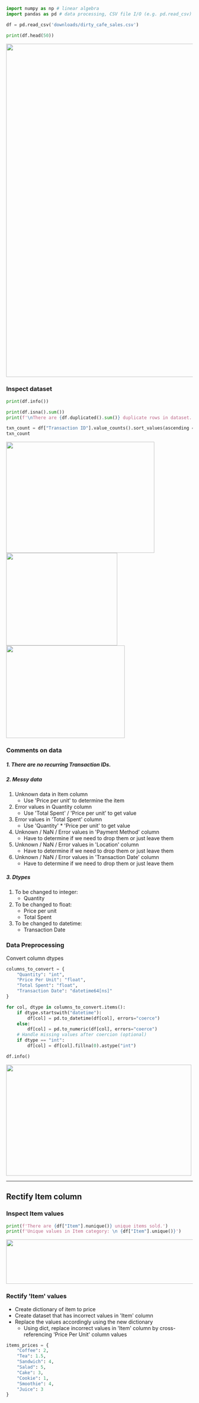 ``` python
import numpy as np # linear algebra
import pandas as pd # data processing, CSV file I/O (e.g. pd.read_csv)

df = pd.read_csv('downloads/dirty_cafe_sales.csv')

```
``` python
print(df.head(50))
```

<img src=images/df.png width="900" height="900"/>

### Inspect dataset

``` python
print(df.info())

print(df.isna().sum())
print(f'\nThere are {df.duplicated().sum()} duplicate rows in dataset.')
```

``` python
txn_count = df["Transaction ID"].value_counts().sort_values(ascending = False)
txn_count
```

<img src=images/odf.png width="400" height="300"/>
<img src=images/sumna.png width="300" height="250"/>
<img src=images/txn.png width="320" height="250"/>

### Comments on data

##### 1. There are no recurring Transaction IDs. <br>
##### 2. Messy data 
1. Unknown data in Item column
    - Use 'Price per unit' to determine the item
2. Error values in Quantity column
    - Use 'Total Spent' / 'Price per unit' to get value
3. Error values in 'Total Spent' column
    - Use 'Quantity' * 'Price per unit' to get value
4. Unknown / NaN / Error values in 'Payment Method' column
    - Have to determine if we need to drop them or just leave them
5. Unknown / NaN / Error values in 'Location' column
    - Have to determine if we need to drop them or just leave them
6. Unknown / NaN / Error values in 'Transaction Date' column
    - Have to determine if we need to drop them or just leave them

##### 3. Dtypes
1. To be changed to integer: 
    - Quantity
2. To be changed to float: 
    - Price per unit
    - Total Spent
3. To be changed to datetime: 
    - Transaction Date

### Data Preprocessing

Convert column dtypes

``` python 
columns_to_convert = {
    "Quantity": "int",
    "Price Per Unit": "float",
    "Total Spent": "float",
    "Transaction Date": "datetime64[ns]"
}

for col, dtype in columns_to_convert.items():
    if dtype.startswith("datetime"):
        df[col] = pd.to_datetime(df[col], errors="coerce")
    else:
        df[col] = pd.to_numeric(df[col], errors="coerce")
    # Handle missing values after coercion (optional)
    if dtype == "int":
        df[col] = df[col].fillna(0).astype("int")

df.info()
```
<img src=images/dtypes.png width="500" height="300"/>

----------

## Rectify Item column

### Inspect Item values

``` python
print(f'There are {df["Item"].nunique()} unique items sold.')
print(f'Unique values in Item category: \n {df["Item"].unique()}')
```

<img src=images/itemin.png width="600" height="120"/>

### Rectify 'Item' values
- Create dictionary of item to price
- Create dataset that has incorrect values in 'Item' column
- Replace the values accordingly using the new dictionary
   - Using dict, replace incorrect values in 'Item' column by cross-referencing 'Price Per Unit' column values


``` python
items_prices = {
    "Coffee": 2,
    "Tea": 1.5,
    "Sandwich": 4,
    "Salad": 5,
    "Cake": 3,
    "Cookie": 1,
    "Smoothie": 4,
    "Juice": 3
}
```
